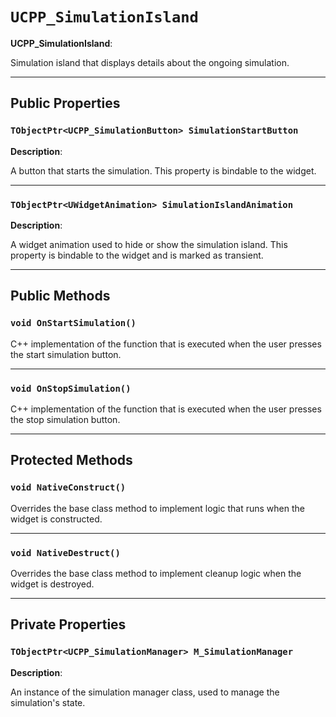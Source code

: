 # `UCPP_SimulationIsland`

**UCPP_SimulationIsland**: 

Simulation island that displays details about the ongoing simulation.

---

## Public Properties 

### `TObjectPtr<UCPP_SimulationButton> SimulationStartButton`

**Description**: 

A button that starts the simulation. This property is bindable to the widget.

---

### `TObjectPtr<UWidgetAnimation> SimulationIslandAnimation`

**Description**: 

A widget animation used to hide or show the simulation island. This property is bindable to the widget and is marked as transient.

---

## Public Methods 

### `void OnStartSimulation()`

C++ implementation of the function that is executed when the user presses the start simulation button.

---

### `void OnStopSimulation()`

C++ implementation of the function that is executed when the user presses the stop simulation button.

---

## Protected Methods 

### `void NativeConstruct()`

Overrides the base class method to implement logic that runs when the widget is constructed.

---

### `void NativeDestruct()`

Overrides the base class method to implement cleanup logic when the widget is destroyed.

---

## Private Properties 

### `TObjectPtr<UCPP_SimulationManager> M_SimulationManager`

**Description**: 

An instance of the simulation manager class, used to manage the simulation's state.
